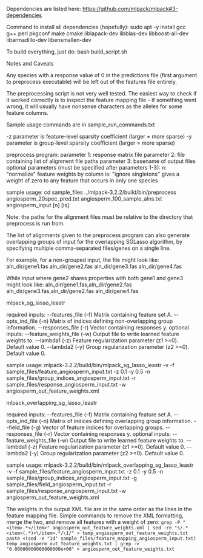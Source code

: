 Dependencies are listed here: https://github.com/mlpack/mlpack#3-dependencies

Command to install all dependencies (hopefully):
	sudo apt -y install gcc g++ perl pkgconf make cmake liblapack-dev libblas-dev libboost-all-dev libarmadillo-dev libensmallen-dev

To build everything, just do:
	bash build_script.sh



Notes and Caveats

Any species with a response value of 0 in the predictions file (first argument to preprocess executable) will be left out of the features file entirely.

The preprocessing script is not very well tested. The easiest way to check if it worked correctly is to inspect the feature mapping file - if something went wrong, it will usually have nonsense characters as the alleles for some feature columns.


Sample usage commands are in sample_run_commands.txt

-z parameter is feature-level sparsity coefficient (larger = more sparse)
-y parameter is group-level sparsity coefficient (larger = more sparse)


preprocess program:
	parameter 1: response matrix file
	parameter 2: file containing list of alignment file paths
	parameter 3: basename of output files
	optional parameters (must be specified after parameters 1-3):
		n: "normalize" feature weights by column
		is: "ignore singletons" gives a weight of zero to any feature that occurs in only one species

sample usage:
	cd sample_files
	../mlpack-3.2.2/build/bin/preprocess angiosperm_20spec_pred.txt angiosperm_100_sample_alns.txt angiosperm_input [n] [is]

Note: the paths for the alignment files must be relative to the directory that preprocess is run from.

The list of alignments given to the preprocess program can also generate overlapping groups of input for the overlapping SGLasso algorithm, by specifying multiple comma-separated files/genes on a single line.

For example, for a non-grouped input, the file might look like:
	aln_dir/gene1.fas
	aln_dir/gene2.fas
	aln_dir/gene3.fas
	aln_dir/gene4.fas

While input where gene2 shares properties with both gene1 and gene3 might look like:
	aln_dir/gene1.fas,aln_dir/gene2.fas
	aln_dir/gene3.fas,aln_dir/gene2.fas
	aln_dir/gene4.fas


mlpack_sg_lasso_leastr

required inputs:
  --features_file (-f)          Matrix containing feature set A.
  --opts_ind_file (-n)          Matrix of indices defining non-overlapping group information.
  --responses_file (-r)         Vector containing responses y.
optional inputs:
  --feature_weights_file (-w)   Output file to write learned feature weights to.
  --lambda1 (-z)                Feature regularization parameter (z1 >=0). Default value 0.
  --lambda2 (-y)                Group regularization parameter (z2 >=0). Default value 0.

sample usage:
	mlpack-3.2.2/build/bin/mlpack_sg_lasso_leastr -v -f sample_files/feature_angiosperm_input.txt -z 0.1 -y 0.5 -n sample_files/group_indices_angiosperm_input.txt -r sample_files/response_angiosperm_input.txt -w angiosperm_out_feature_weights.xml


mlpack_overlapping_sg_lasso_leastr

required inputs:
  --features_file (-f)          Matrix containing feature set A.
  --opts_ind_file (-n)          Matrix of indices defining overlapping group information.
  --field_file (-g)             Vector of feature indices for overlapping groups.
  --responses_file (-r)         Vector containing responses y.
optional inputs:
  --feature_weights_file (-w)   Output file to write learned feature weights to.
  --lambda1 (-z)                Feature regularization parameter (z1 >=0). Default value 0.
  --lambda2 (-y)                Group regularization parameter (z2 >=0). Default value 0.

sample usage:
	mlpack-3.2.2/build/bin/mlpack_overlapping_sg_lasso_leastr -v -f sample_files/feature_angiosperm_input.txt -z 0.1 -y 0.5 -n sample_files/group_indices_angiosperm_input.txt -g sample_files/field_angiosperm_input.txt -r sample_files/response_angiosperm_input.txt -w angiosperm_out_feature_weights.xml


The weights in the output XML file are in the same order as the lines in the feature mapping file.
Simple commands to remove the XML formatting, merge the two, and remove all features with a weight of zero:
	`grep -P "<item>.*</item>" angiosperm_out_feature_weights.xml | sed -re "s/.*<item>(.*)<\/item>.*/\1/" > temp_angiosperm_out_feature_weights.txt`
	`paste <(sed -e "1d" sample_files/feature_mapping_angiosperm_input.txt) temp_angiosperm_out_feature_weights.txt | grep -v "0.00000000000000000e+00" > angiosperm_out_feature_weights.txt`

